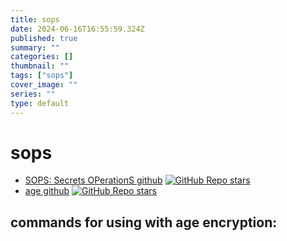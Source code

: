 ```yaml
---
title: sops
date: 2024-06-16T16:55:59.324Z
published: true
summary: ""
categories: []
thumbnail: ""
tags: ["sops"]
cover_image: ""
series: ""
type: default
---
```


# sops

- [SOPS: Secrets OPerationS github](https://github.com/getsops/sops)
  [![GitHub Repo stars](https://img.shields.io/github/stars/getsops/sops)](https://github.com/getsops/sops/stargazers)
- [age github](https://github.com/FiloSottile/age)
  [![GitHub Repo stars](https://img.shields.io/github/stars/FiloSottile/age)](https://github.com/FiloSottile/age/stargazers)

## commands for using with age encryption:
